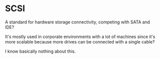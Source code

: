 # SCSI
A standard for hardware storage connectivity, competing with SATA and IDE?

It's mostly used in corporate environments with a lot of machines since it's more scalable because more drives can be connected with a single cable?

I know basically nothing about this.
